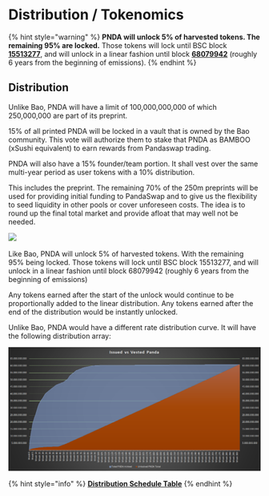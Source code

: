 # Distribution / Tokenomics

{% hint style="warning" %}
**PNDA will unlock 5% of harvested tokens. The remaining 95% are locked.** Those tokens will lock until BSC block [**15513277**](https://bscscan.com/block/countdown/15513277), and will unlock in a linear fashion until block [**68079942**](https://bscscan.com/block/countdown/68079942) (roughly 6 years from the beginning of emissions).
{% endhint %}

## Distribution

Unlike Bao, PNDA will have a limit of 100,000,000,000 of which 250,000,000 are part of its preprint.

15% of all printed PNDA will be locked in a vault that is owned by the Bao community. This vote will authorize them to stake that PNDA as BAMBOO (xSushi equivalent) to earn rewards from Pandaswap trading.

PNDA will also have a 15% founder/team portion. It shall vest over the same multi-year period as user tokens with a 10% distribution.

This includes the preprint. The remaining 70% of the 250m preprints will be used for providing initial funding to PandaSwap and to give us the flexibility to seed liquidity in other pools or cover unforeseen costs. The idea is to round up the final total market and provide afloat that may well not be needed.

![](https://firebasestorage.googleapis.com/v0/b/gitbook-x-prod.appspot.com/o/spaces%2F-MKeUUjtIbB51HOE3x7I%2Fuploads%2FxLm2iPcFioxNDejnL43T%2Ffile.png?alt=media)

Like Bao, PNDA will unlock 5% of harvested tokens. With the remaining 95% being locked. Those tokens will lock until BSC block 15513277, and will unlock in a linear fashion until block 68079942 (roughly 6 years from the beginning of emissions)

Any tokens earned after the start of the unlock would continue to be proportionally added to the linear distribution. Any tokens earned after the end of the distribution would be instantly unlocked.

Unlike Bao, PNDA would have a different rate distribution curve. It will have the following distribution array:

![](<../../../.gitbook/assets/image (22).png>)



{% hint style="info" %}
****[**Distribution Schedule Table**](pnda-distribution-table.md)****
{% endhint %}


